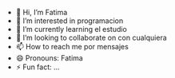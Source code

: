 - 👋 Hi, I’m Fatima
- 👀 I’m interested in programacion
- 🌱 I’m currently learning el estudio
- 💞️ I’m looking to collaborate on con cualquiera
- 📫 How to reach me por mensajes
- 😄 Pronouns: Fatima
- ⚡ Fun fact: ...

<!---
Fati603/Fati603 is a ✨ special ✨ repository because its `README.md` (this file) appears on your GitHub profile.
You can click the Preview link to take a look at your changes.
--->
